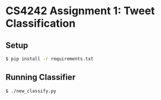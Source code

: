 # CS4242 Assignment 1: Tweet Classification

## Setup

```bash
$ pip install -r requirements.txt
```

## Running Classifier

```bash
$ ./new_classify.py
```
